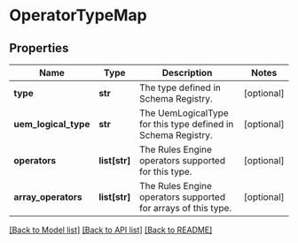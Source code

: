 # OperatorTypeMap

## Properties
Name | Type | Description | Notes
------------ | ------------- | ------------- | -------------
**type** | **str** | The type defined in Schema Registry. | [optional] 
**uem_logical_type** | **str** | The UemLogicalType for this type defined in Schema Registry. | [optional] 
**operators** | **list[str]** | The Rules Engine operators supported for this type. | [optional] 
**array_operators** | **list[str]** | The Rules Engine operators supported for arrays of this type. | [optional] 

[[Back to Model list]](../README.md#documentation-for-models) [[Back to API list]](../README.md#documentation-for-api-endpoints) [[Back to README]](../README.md)


